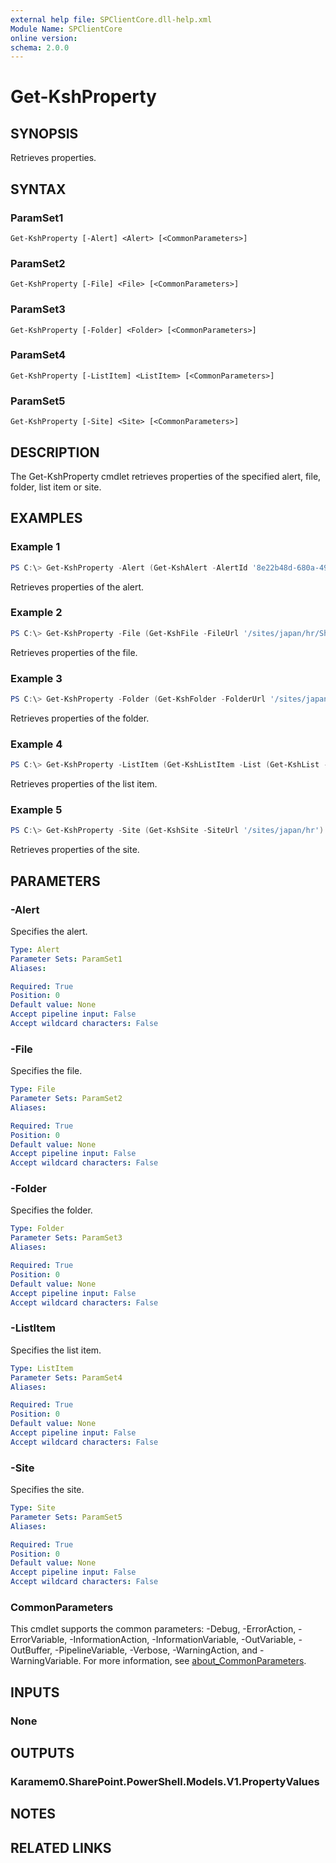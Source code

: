 ```yaml
---
external help file: SPClientCore.dll-help.xml
Module Name: SPClientCore
online version:
schema: 2.0.0
---
```


# Get-KshProperty

## SYNOPSIS
Retrieves properties.

## SYNTAX

### ParamSet1
```
Get-KshProperty [-Alert] <Alert> [<CommonParameters>]
```

### ParamSet2
```
Get-KshProperty [-File] <File> [<CommonParameters>]
```

### ParamSet3
```
Get-KshProperty [-Folder] <Folder> [<CommonParameters>]
```

### ParamSet4
```
Get-KshProperty [-ListItem] <ListItem> [<CommonParameters>]
```

### ParamSet5
```
Get-KshProperty [-Site] <Site> [<CommonParameters>]
```

## DESCRIPTION
The Get-KshProperty cmdlet retrieves properties of the specified alert, file, folder, list item or site.

## EXAMPLES

### Example 1
```powershell
PS C:\> Get-KshProperty -Alert (Get-KshAlert -AlertId '8e22b48d-680a-493a-b3d1-b4607108a94a')
```

Retrieves properties of the alert.

### Example 2
```powershell
PS C:\> Get-KshProperty -File (Get-KshFile -FileUrl '/sites/japan/hr/Shared%20Documents/README.txt')
```

Retrieves properties of the file.

### Example 3
```powershell
PS C:\> Get-KshProperty -Folder (Get-KshFolder -FolderUrl '/sites/japan/hr/Shared%20Documents/Templates')
```

Retrieves properties of the folder.

### Example 4
```powershell
PS C:\> Get-KshProperty -ListItem (Get-KshListItem -List (Get-KshList -ListTitle 'Announcements') -ItemId 1)
```

Retrieves properties of the list item.

### Example 5
```powershell
PS C:\> Get-KshProperty -Site (Get-KshSite -SiteUrl '/sites/japan/hr')
```

Retrieves properties of the site.

## PARAMETERS

### -Alert
Specifies the alert.

```yaml
Type: Alert
Parameter Sets: ParamSet1
Aliases:

Required: True
Position: 0
Default value: None
Accept pipeline input: False
Accept wildcard characters: False
```

### -File
Specifies the file.

```yaml
Type: File
Parameter Sets: ParamSet2
Aliases:

Required: True
Position: 0
Default value: None
Accept pipeline input: False
Accept wildcard characters: False
```

### -Folder
Specifies the folder.

```yaml
Type: Folder
Parameter Sets: ParamSet3
Aliases:

Required: True
Position: 0
Default value: None
Accept pipeline input: False
Accept wildcard characters: False
```

### -ListItem
Specifies the list item.

```yaml
Type: ListItem
Parameter Sets: ParamSet4
Aliases:

Required: True
Position: 0
Default value: None
Accept pipeline input: False
Accept wildcard characters: False
```

### -Site
Specifies the site.

```yaml
Type: Site
Parameter Sets: ParamSet5
Aliases:

Required: True
Position: 0
Default value: None
Accept pipeline input: False
Accept wildcard characters: False
```

### CommonParameters
This cmdlet supports the common parameters: -Debug, -ErrorAction, -ErrorVariable, -InformationAction, -InformationVariable, -OutVariable, -OutBuffer, -PipelineVariable, -Verbose, -WarningAction, and -WarningVariable. For more information, see [about_CommonParameters](http://go.microsoft.com/fwlink/?LinkID=113216).

## INPUTS

### None

## OUTPUTS

### Karamem0.SharePoint.PowerShell.Models.V1.PropertyValues

## NOTES

## RELATED LINKS
